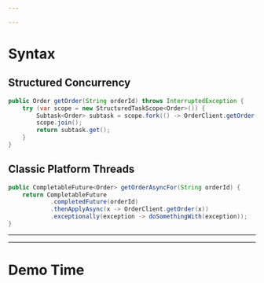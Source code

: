 ```yaml
---

---
```

# Syntax


## Structured Concurrency
```java
public Order getOrder(String orderId) throws InterruptedException {
    try (var scope = new StructuredTaskScope<Order>()) {
        Subtask<Order> subtask = scope.fork(() -> OrderClient.getOrder(orderId));
        scope.join();
        return subtask.get();
    }
}
```

## Classic Platform Threads

```java
public CompletableFuture<Order> getOrderAsyncFor(String orderId) {
    return CompletableFuture
            .completedFuture(orderId)
            .thenApplyAsync(x -> OrderClient.getOrder(x))
            .exceptionally(exception -> doSomethingWith(exception));
}
```

---
---
# Demo Time
